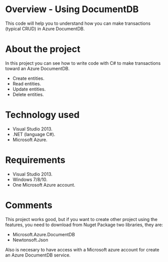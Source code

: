 # Overview - Using DocumentDB
This code will help you to understand how you can make transactions (typical CRUD) in Azure DocumentDB.

# About the project
In this project you can see how to write code with C# to make transactions toward an Azure DocumentDB.

* Create entities.
* Read entities.
* Update entities.
* Delete entities.

# Technology used

* Visual Studio 2013.
* .NET (language C#).
* Microsoft Azure.

# Requirements

* Visual Studio 2013.
* Windows 7/8/10.
* One Microsoft Azure account.

# Comments

This project works good, but if you want to create other project using the features, you need to download from Nuget Package two libraries, they are:

* Microsoft.Azure.DocumentDB
* Newtonsoft.Json

Also is necesary to have access with a Microsoft azure account for create an Azure DocumentDB service.
